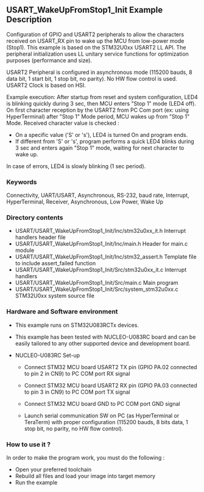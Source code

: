 ## <b>USART_WakeUpFromStop1_Init Example Description</b>
  
Configuration of GPIO and USART2 peripherals to allow the characters received on USART_RX pin to wake up the MCU from low-power mode (Stop1). 
This example is based on the STM32U0xx USART2 LL API. The peripheral 
initialization uses LL unitary service functions for optimization purposes (performance and size).

USART2 Peripheral is configured in asynchronous mode (115200 bauds, 8 data bit, 1 start bit, 1 stop bit, no parity).
No HW flow control is used.
USART2 Clock is based on HSI.

Example execution:
After startup from reset and system configuration, LED4 is blinking quickly during 3 sec,
then MCU  enters "Stop 1" mode (LED4 off).
On first  character reception by the USART2 from PC Com port (ex: using HyperTerminal)
after "Stop 1" Mode period, MCU wakes up from "Stop 1" Mode.
Received character value is checked :

- On a specific value ('S' or 's'), LED4 is turned On and program ends.
- If different from 'S' or 's', program performs a quick LED4 blinks during 3 sec and
  enters again "Stop 1" mode, waiting for next character to wake up.

In case of errors, LED4 is slowly blinking (1 sec period).

### <b>Keywords</b>

Connectivity, UART/USART, Asynchronous, RS-232, baud rate, Interrupt, HyperTerminal,
Receiver, Asynchronous, Low Power, Wake Up

### <b>Directory contents</b> 

  - USART/USART_WakeUpFromStop1_Init/Inc/stm32u0xx_it.h          Interrupt handlers header file
  - USART/USART_WakeUpFromStop1_Init/Inc/main.h                  Header for main.c module
  - USART/USART_WakeUpFromStop1_Init/Inc/stm32_assert.h          Template file to include assert_failed function
  - USART/USART_WakeUpFromStop1_Init/Src/stm32u0xx_it.c          Interrupt handlers
  - USART/USART_WakeUpFromStop1_Init/Src/main.c                  Main program
  - USART/USART_WakeUpFromStop1_Init/Src/system_stm32u0xx.c      STM32U0xx system source file

### <b>Hardware and Software environment</b>

  - This example runs on STM32U083RCTx devices.
    
  - This example has been tested with NUCLEO-U083RC board and can be
    easily tailored to any other supported device and development board.

  - NUCLEO-U083RC Set-up
    - Connect STM32 MCU board USART2 TX pin (GPIO PA.02 connected to pin 2 in CN9)
      to PC COM port RX signal
    - Connect STM32 MCU board USART2 RX pin (GPIO PA.03 connected to pin 3 in CN9)
      to PC COM port TX signal
    - Connect STM32 MCU board GND to PC COM port GND signal

    - Launch serial communication SW on PC (as HyperTerminal or TeraTerm) with proper configuration 
      (115200 bauds, 8 bits data, 1 stop bit, no parity, no HW flow control). 

### <b>How to use it ?</b>

In order to make the program work, you must do the following :

 - Open your preferred toolchain
 - Rebuild all files and load your image into target memory
 - Run the example

